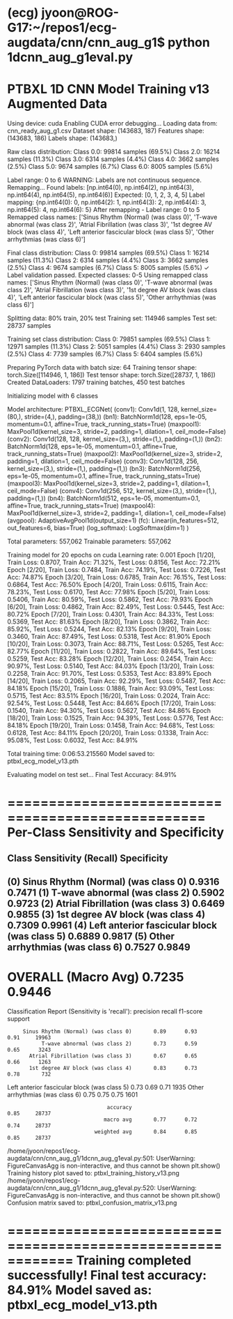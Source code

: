 (ecg) jyoon@ROG-G17:~/repos1/ecg-augdata/cnn/cnn_aug_g1$ python 1dcnn_aug_g1eval.py
============================================================
PTBXL 1D CNN Model Training v13 Augmented Data
============================================================
Using device: cuda
Enabling CUDA error debugging...
Loading data from: cnn_ready_aug_g1.csv
Dataset shape: (143683, 187)
Features shape: (143683, 186)
Labels shape: (143683,)

Raw class distribution:
  Class 0.0: 99814 samples (69.5%)
  Class 2.0: 16214 samples (11.3%)
  Class 3.0: 6314 samples (4.4%)
  Class 4.0: 3662 samples (2.5%)
  Class 5.0: 9674 samples (6.7%)
  Class 6.0: 8005 samples (5.6%)

Label range: 0 to 6
WARNING: Labels are not continuous sequence. Remapping...
Found labels: [np.int64(0), np.int64(2), np.int64(3), np.int64(4), np.int64(5), np.int64(6)]
Expected: [0, 1, 2, 3, 4, 5]
Label mapping: {np.int64(0): 0, np.int64(2): 1, np.int64(3): 2, np.int64(4): 3, np.int64(5): 4, np.int64(6): 5}
After remapping - Label range: 0 to 5
Remapped class names: ['Sinus Rhythm (Normal) (was class 0)', 'T-wave abnormal (was class 2)', 'Atrial Fibrillation (was class 3)', '1st degree AV block (was class 4)', 'Left anterior fascicular block (was class 5)', 'Other arrhythmias (was class 6)']

Final class distribution:
  Class 0: 99814 samples (69.5%)
  Class 1: 16214 samples (11.3%)
  Class 2: 6314 samples (4.4%)
  Class 3: 3662 samples (2.5%)
  Class 4: 9674 samples (6.7%)
  Class 5: 8005 samples (5.6%)
✓ Label validation passed. Expected classes: 0-5
Using remapped class names: ['Sinus Rhythm (Normal) (was class 0)', 'T-wave abnormal (was class 2)', 'Atrial Fibrillation (was class 3)', '1st degree AV block (was class 4)', 'Left anterior fascicular block (was class 5)', 'Other arrhythmias (was class 6)']

Splitting data: 80% train, 20% test
Training set: 114946 samples
Test set: 28737 samples

Training set class distribution:
  Class 0: 79851 samples (69.5%)
  Class 1: 12971 samples (11.3%)
  Class 2: 5051 samples (4.4%)
  Class 3: 2930 samples (2.5%)
  Class 4: 7739 samples (6.7%)
  Class 5: 6404 samples (5.6%)

Preparing PyTorch data with batch size: 64
Training tensor shape: torch.Size([114946, 1, 186])
Test tensor shape: torch.Size([28737, 1, 186])
Created DataLoaders: 1797 training batches, 450 test batches

Initializing model with 6 classes

Model architecture:
PTBXL_ECGNet(
  (conv1): Conv1d(1, 128, kernel_size=(80,), stride=(4,), padding=(38,))
  (bn1): BatchNorm1d(128, eps=1e-05, momentum=0.1, affine=True, track_running_stats=True)
  (maxpool1): MaxPool1d(kernel_size=3, stride=2, padding=1, dilation=1, ceil_mode=False)
  (conv2): Conv1d(128, 128, kernel_size=(3,), stride=(1,), padding=(1,))
  (bn2): BatchNorm1d(128, eps=1e-05, momentum=0.1, affine=True, track_running_stats=True)
  (maxpool2): MaxPool1d(kernel_size=3, stride=2, padding=1, dilation=1, ceil_mode=False)
  (conv3): Conv1d(128, 256, kernel_size=(3,), stride=(1,), padding=(1,))
  (bn3): BatchNorm1d(256, eps=1e-05, momentum=0.1, affine=True, track_running_stats=True)
  (maxpool3): MaxPool1d(kernel_size=3, stride=2, padding=1, dilation=1, ceil_mode=False)
  (conv4): Conv1d(256, 512, kernel_size=(3,), stride=(1,), padding=(1,))
  (bn4): BatchNorm1d(512, eps=1e-05, momentum=0.1, affine=True, track_running_stats=True)
  (maxpool4): MaxPool1d(kernel_size=3, stride=2, padding=1, dilation=1, ceil_mode=False)
  (avgpool): AdaptiveAvgPool1d(output_size=1)
  (fc): Linear(in_features=512, out_features=6, bias=True)
  (log_softmax): LogSoftmax(dim=1)
)

Total parameters: 557,062
Trainable parameters: 557,062

Training model for 20 epochs on cuda
Learning rate: 0.001
Epoch [1/20], Train Loss: 0.8707, Train Acc: 71.32%, Test Loss: 0.8156, Test Acc: 72.21%
Epoch [2/20], Train Loss: 0.7484, Train Acc: 74.19%, Test Loss: 0.7226, Test Acc: 74.87%
Epoch [3/20], Train Loss: 0.6785, Train Acc: 76.15%, Test Loss: 0.6864, Test Acc: 76.50%
Epoch [4/20], Train Loss: 0.6115, Train Acc: 78.23%, Test Loss: 0.6170, Test Acc: 77.98%
Epoch [5/20], Train Loss: 0.5406, Train Acc: 80.59%, Test Loss: 0.5862, Test Acc: 79.93%
Epoch [6/20], Train Loss: 0.4862, Train Acc: 82.49%, Test Loss: 0.5445, Test Acc: 80.72%
Epoch [7/20], Train Loss: 0.4301, Train Acc: 84.33%, Test Loss: 0.5369, Test Acc: 81.63%
Epoch [8/20], Train Loss: 0.3862, Train Acc: 85.92%, Test Loss: 0.5244, Test Acc: 82.13%
Epoch [9/20], Train Loss: 0.3460, Train Acc: 87.49%, Test Loss: 0.5318, Test Acc: 81.90%
Epoch [10/20], Train Loss: 0.3073, Train Acc: 88.71%, Test Loss: 0.5265, Test Acc: 82.77%
Epoch [11/20], Train Loss: 0.2822, Train Acc: 89.64%, Test Loss: 0.5259, Test Acc: 83.28%
Epoch [12/20], Train Loss: 0.2454, Train Acc: 90.97%, Test Loss: 0.5140, Test Acc: 84.03%
Epoch [13/20], Train Loss: 0.2258, Train Acc: 91.70%, Test Loss: 0.5353, Test Acc: 83.89%
Epoch [14/20], Train Loss: 0.2065, Train Acc: 92.29%, Test Loss: 0.5487, Test Acc: 84.18%
Epoch [15/20], Train Loss: 0.1886, Train Acc: 93.09%, Test Loss: 0.5715, Test Acc: 83.51%
Epoch [16/20], Train Loss: 0.2024, Train Acc: 92.54%, Test Loss: 0.5448, Test Acc: 84.66%
Epoch [17/20], Train Loss: 0.1540, Train Acc: 94.30%, Test Loss: 0.5627, Test Acc: 84.86%
Epoch [18/20], Train Loss: 0.1525, Train Acc: 94.39%, Test Loss: 0.5776, Test Acc: 84.18%
Epoch [19/20], Train Loss: 0.1458, Train Acc: 94.68%, Test Loss: 0.6128, Test Acc: 84.11%
Epoch [20/20], Train Loss: 0.1338, Train Acc: 95.08%, Test Loss: 0.6032, Test Acc: 84.91%

Total training time: 0:06:53.215560
Model saved to: ptbxl_ecg_model_v13.pth

Evaluating model on test set...
Final Test Accuracy: 84.91%

==================================================
Per-Class Sensitivity and Specificity
==================================================
Class                               Sensitivity (Recall)      Specificity
--------------------------------------------------------------------------------
(0) Sinus Rhythm (Normal) (was class 0) 0.9316                    0.7471
(1) T-wave abnormal (was class 2)   0.5902                    0.9723
(2) Atrial Fibrillation (was class 3) 0.6469                    0.9855
(3) 1st degree AV block (was class 4) 0.7309                    0.9961
(4) Left anterior fascicular block (was class 5) 0.6889                    0.9817
(5) Other arrhythmias (was class 6) 0.7527                    0.9849
--------------------------------------------------------------------------------
OVERALL (Macro Avg)                 0.7235                    0.9446
==================================================


Classification Report (Sensitivity is 'recall'):
                                              precision    recall  f1-score   support

         Sinus Rhythm (Normal) (was class 0)       0.89      0.93      0.91     19963
               T-wave abnormal (was class 2)       0.73      0.59      0.65      3243
           Atrial Fibrillation (was class 3)       0.67      0.65      0.66      1263
           1st degree AV block (was class 4)       0.83      0.73      0.78       732
Left anterior fascicular block (was class 5)       0.73      0.69      0.71      1935
             Other arrhythmias (was class 6)       0.75      0.75      0.75      1601

                                    accuracy                           0.85     28737
                                   macro avg       0.77      0.72      0.74     28737
                                weighted avg       0.84      0.85      0.85     28737

/home/jyoon/repos1/ecg-augdata/cnn/cnn_aug_g1/1dcnn_aug_g1eval.py:501: UserWarning: FigureCanvasAgg is non-interactive, and thus cannot be shown
  plt.show()
Training history plot saved to: ptbxl_training_history_v13.png
/home/jyoon/repos1/ecg-augdata/cnn/cnn_aug_g1/1dcnn_aug_g1eval.py:520: UserWarning: FigureCanvasAgg is non-interactive, and thus cannot be shown
  plt.show()
Confusion matrix saved to: ptbxl_confusion_matrix_v13.png

============================================================
Training completed successfully!
Final test accuracy: 84.91%
Model saved as: ptbxl_ecg_model_v13.pth
============================================================
